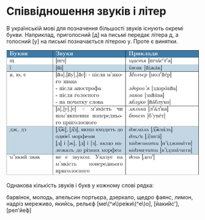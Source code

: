 # Співвідношення звуків і літер

В українськiй мовi для позначення бiльшостi звукiв iснують окремi букви. Наприклад, приголосний [<span class="p1">д</span>] на письмi передає лiтера <span class="p1">д</span>, а голосний [<span class="p1">у</span>] на письмi позначається лiтерою <span class="p1">y</span>. Проте є винятки.

<p align="center"><img class="image" src="../pics/1/pic1.png"/></p>



<quiz correctLabel="correct" incorrectLabel="incorrect" checkLabel="check">
    <question text="">
        <p>Однакова кількість звуків і букв у кожному слові рядка:</p>
        <answer>барвінок, молодь, апельсин</answer>
        <answer>портьєра, дзеркало, щедро</answer>
        <answer>фаянс, лимон, надріз</answer>
        <answer correct>мереживо, якийсь, рельєф </answer>
        <explanation>
        [ме\(^и\)ре́жи\(^е\)о], [йаки́йс'], [рел'йе́ф]
        </explanation>
    </question>
</quiz>
